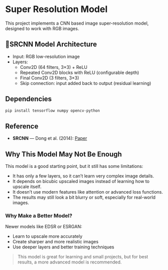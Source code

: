 # Super Resolution Model
This project implements a CNN based image super-resolution model, designed to work with RGB images.

## 📐SRCNN Model Architecture
- Input: RGB low-resolution image  
- Layers:
  - Conv2D (64 filters, 3×3) + ReLU
  - Repeated Conv2D blocks with ReLU (configurable depth)
  - Final Conv2D (3 filters, 3×3)
  - Skip connection: input added back to output (residual learning)

## Dependencies
```bash
pip install tensorflow numpy opencv-python
```

## Reference
- **SRCNN** — Dong et al. (2014): [Paper](https://arxiv.org/abs/1501.00092)

## Why This Model May Not Be Enough

This model is a good starting point, but it still has some limitations:

- It has only a few layers, so it can’t learn very complex image details.
- It depends on bicubic upscaled images instead of learning how to upscale itself.
- It doesn’t use modern features like attention or advanced loss functions.
- The results may still look a bit blurry or soft, especially for real-world images.

### Why Make a Better Model?

Newer models like EDSR or ESRGAN:
- Learn to upscale more accurately
- Create sharper and more realistic images
- Use deeper layers and better training techniques

> This model is great for learning and small projects, but for best results, a more advanced model is recommended.
